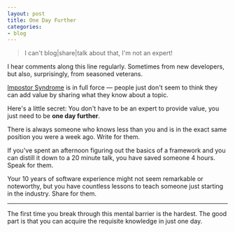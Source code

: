 ```yaml
---
layout: post
title: One Day Further
categories:
- blog
---
```


> I can't blog|share|talk about that, I'm not an expert!

I hear comments along this line regularly. Sometimes from new developers,
but also, surprisingly, from seasoned veterans.

[Impostor Syndrome][imp] is in full force &mdash; people just don't seem to
think they can add value by sharing what they know about a topic.

Here's a little secret: You don't have to be an expert to provide value,
you just need to be **one day further**.

There is always someone who knows less than you and is in the exact same
position you were a week ago. Write for them.

If you've spent an afternoon figuring out the basics of a framework and you can
distill it down to a 20 minute talk, you have saved someone 4 hours. Speak for
them.

Your 10 years of software experience might not seem remarkable or noteworthy,
but you have countless lessons to teach someone just starting in the industry.
Share for them.

---

The first time you break through this mental barrier is the hardest. The good
part is that you can acquire the requisite knowledge in just one day.

[imp]: http://en.wikipedia.org/wiki/Impostor_syndrome
